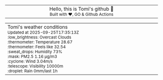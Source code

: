 
<div align="center">
<table>
<tbody>
<td align="center">
<img width="2000" height="0"><br>
Hello, this is Tomi's github 👋<br>
<sup>Built with ❤️, GO & Github Actions</sup><br>
<img width="2000" height="0">
</td>
</tbody>
</table>
</div>
<table>
<tbody>
<td align="left">
<img width="2000" height="0"><br>
Tomi's weather conditions<br>
<sup>Updated at 2025-09-25T17:35:13Z</sup><br>
<sup>:low_brightness: Overcast Clouds</sup><br>
<sup>:thermometer: Temperature 28.67 </sup><br>
<sup>:thermometer: Feels like 32.54</sup><br>
<sup>:sweat_drops: Humidity 73%</sup><br>
<sup>:mask: PM2.5 1.16 μg/m3</sup><br>
<sup>:cyclone: Wind 3.04m/s </sup><br>
<sup>:telescope: Visibility 10000m </sup><br>
<sup>:droplet: Rain 0mm/last 1h </sup><br>
<img width="2000" height="0">
</td>
<td align="left">
<img width="2000" height="0"><br>
<br>
<img width="2000" height="0">
</td>
</tbody>
</table>
</div>
    